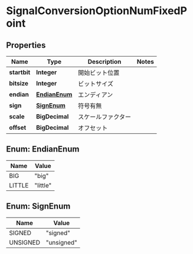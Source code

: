 

# SignalConversionOptionNumFixedPoint


## Properties

| Name | Type | Description | Notes |
|------------ | ------------- | ------------- | -------------|
|**startbit** | **Integer** | 開始ビット位置 |  |
|**bitsize** | **Integer** | ビットサイズ |  |
|**endian** | [**EndianEnum**](#EndianEnum) | エンディアン |  |
|**sign** | [**SignEnum**](#SignEnum) | 符号有無 |  |
|**scale** | **BigDecimal** | スケールファクター |  |
|**offset** | **BigDecimal** | オフセット |  |



## Enum: EndianEnum

| Name | Value |
|---- | -----|
| BIG | &quot;big&quot; |
| LITTLE | &quot;little&quot; |



## Enum: SignEnum

| Name | Value |
|---- | -----|
| SIGNED | &quot;signed&quot; |
| UNSIGNED | &quot;unsigned&quot; |



